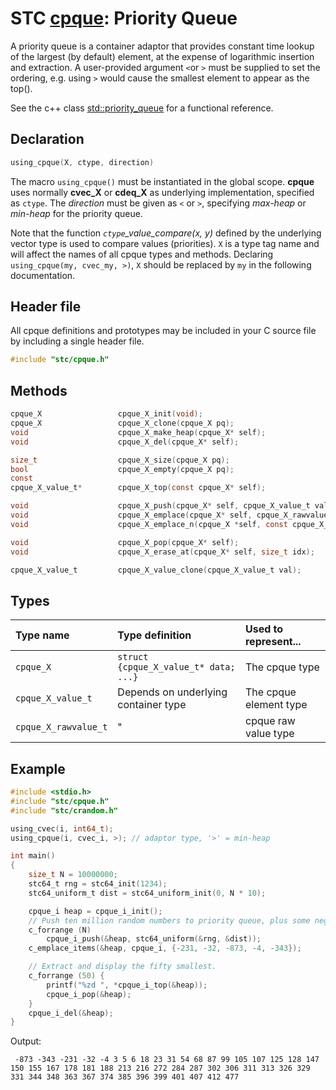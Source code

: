 # STC [cpque](../stc/cpque.h): Priority Queue

A priority queue is a container adaptor that provides constant time lookup of the largest (by default) element, at the expense of logarithmic insertion and extraction.
A user-provided argument `<`or `>` must be supplied to set the ordering, e.g. using `>` would cause the smallest element to appear as the top().

See the c++ class [std::priority_queue](https://en.cppreference.com/w/cpp/container/priority_queue) for a functional reference. 

## Declaration

```c
using_cpque(X, ctype, direction)
```
The macro `using_cpque()` must be instantiated in the global scope. **cpque** uses normally **cvec_X**
or **cdeq_X** as underlying implementation, specified as `ctype`. The *direction* must be given as
`<` or `>`, specifying *max-heap* or *min-heap* for the priority queue.

Note that the function *`ctype`_value_compare(x, y)* defined by the underlying vector type is used to
compare values (priorities). `X` is a type tag name and will affect the names of all cpque types and methods.
Declaring `using_cpque(my, cvec_my, >)`, `X` should be replaced by `my` in the following documentation.

## Header file

All cpque definitions and prototypes may be included in your C source file by including a single header file.

```c
#include "stc/cpque.h"
```

## Methods

```c
cpque_X                 cpque_X_init(void);
cpque_X                 cpque_X_clone(cpque_X pq);
void                    cpque_X_make_heap(cpque_X* self);
void                    cpque_X_del(cpque_X* self);

size_t                  cpque_X_size(cpque_X pq);
bool                    cpque_X_empty(cpque_X pq);
const
cpque_X_value_t*        cpque_X_top(const cpque_X* self);

void                    cpque_X_push(cpque_X* self, cpque_X_value_t value);
void                    cpque_X_emplace(cpque_X* self, cpque_X_rawvalue_t raw);
void                    cpque_X_emplace_n(cpque_X *self, const cpque_X_rawvalue_t arr[], size_t size);

void                    cpque_X_pop(cpque_X* self);
void                    cpque_X_erase_at(cpque_X* self, size_t idx);

cpque_X_value_t         cpque_X_value_clone(cpque_X_value_t val);
```

## Types

| Type name            | Type definition                       | Used to represent...    |
|:---------------------|:--------------------------------------|:------------------------|
| `cpque_X`            | `struct {cpque_X_value_t* data; ...}` | The cpque type          |
| `cpque_X_value_t`    | Depends on underlying container type  | The cpque element type  |
| `cpque_X_rawvalue_t` |                   "                   | cpque raw value type    |

## Example
```c
#include <stdio.h>
#include "stc/cpque.h"
#include "stc/crandom.h"

using_cvec(i, int64_t);
using_cpque(i, cvec_i, >); // adaptor type, '>' = min-heap

int main()
{
    size_t N = 10000000;
    stc64_t rng = stc64_init(1234);
    stc64_uniform_t dist = stc64_uniform_init(0, N * 10);

    cpque_i heap = cpque_i_init();
    // Push ten million random numbers to priority queue, plus some negative ones.
    c_forrange (N)
        cpque_i_push(&heap, stc64_uniform(&rng, &dist));
    c_emplace_items(&heap, cpque_i, {-231, -32, -873, -4, -343});

    // Extract and display the fifty smallest.
    c_forrange (50) {
        printf("%zd ", *cpque_i_top(&heap));
        cpque_i_pop(&heap);
    }
    cpque_i_del(&heap);
}
```
Output:
```
 -873 -343 -231 -32 -4 3 5 6 18 23 31 54 68 87 99 105 107 125 128 147 150 155 167 178 181 188 213 216 272 284 287 302 306 311 313 326 329 331 344 348 363 367 374 385 396 399 401 407 412 477
```
